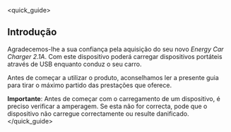 <quick_guide>
## Introdução
Agradecemos-lhe a sua confiança pela aquisição do seu novo *Energy Car Charger 2.1A*. Com este dispositivo poderá carregar dispositivos portáteis através de USB enquanto conduz o seu carro.

Antes de começar a utilizar o produto, aconselhamos ler a presente guia para tirar o máximo partido das prestações que oferece. 

**Importante**: Antes de começar com o carregamento de um dispositivo, é preciso verificar a amperagem. Se esta não for correcta, pode que o dispositivo não carregue correctamente ou resulte danificado. 
</quick_guide>
